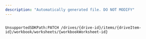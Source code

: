 ```yaml
---
description: "Automatically generated file. DO NOT MODIFY"
---
```


```powershellv2

UnsupportedSDKPath:PATCH /drives/{drive-id}/items/{driveItem-id}/workbook/worksheets/{workbookWorksheet-id}

```